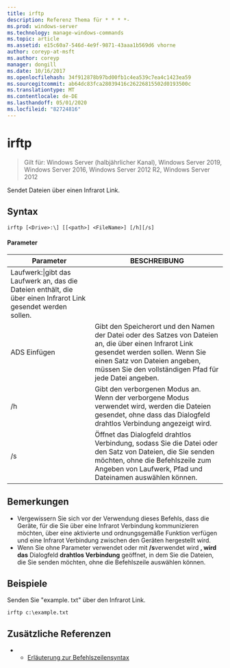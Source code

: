 ```yaml
---
title: irftp
description: Referenz Thema für * * * *-
ms.prod: windows-server
ms.technology: manage-windows-commands
ms.topic: article
ms.assetid: e15c60a7-546d-4e9f-9871-43aaa1b569d6 vhorne
author: coreyp-at-msft
ms.author: coreyp
manager: dongill
ms.date: 10/16/2017
ms.openlocfilehash: 34f912878b97bd00fb1c4ea539c7ea4c1423ea59
ms.sourcegitcommit: ab64dc83fca28039416c26226815502d0193500c
ms.translationtype: MT
ms.contentlocale: de-DE
ms.lasthandoff: 05/01/2020
ms.locfileid: "82724816"
---
```

# <a name="irftp"></a>irftp

> Gilt für: Windows Server (halbjährlicher Kanal), Windows Server 2019, Windows Server 2016, Windows Server 2012 R2, Windows Server 2012

Sendet Dateien über einen Infrarot Link.    
## <a name="syntax"></a>Syntax  
```  
irftp [<Drive>:\] [[<path>] <FileName>] [/h][/s]  
```  

#### <a name="parameters"></a>Parameter  
|Parameter|BESCHREIBUNG|  
|-------|--------|  
|Laufwerk:\|gibt das Laufwerk an, das die Dateien enthält, die über einen Infrarot Link gesendet werden sollen.|  
|ADS Einfügen|Gibt den Speicherort und den Namen der Datei oder des Satzes von Dateien an, die über einen Infrarot Link gesendet werden sollen. Wenn Sie einen Satz von Dateien angeben, müssen Sie den vollständigen Pfad für jede Datei angeben.|  
|/h|Gibt den verborgenen Modus an. Wenn der verborgene Modus verwendet wird, werden die Dateien gesendet, ohne dass das Dialogfeld drahtlos Verbindung angezeigt wird.|  
|/s|Öffnet das Dialogfeld drahtlos Verbindung, sodass Sie die Datei oder den Satz von Dateien, die Sie senden möchten, ohne die Befehlszeile zum Angeben von Laufwerk, Pfad und Dateinamen auswählen können.|  

## <a name="remarks"></a>Bemerkungen  
-   Vergewissern Sie sich vor der Verwendung dieses Befehls, dass die Geräte, für die Sie über eine Infrarot Verbindung kommunizieren möchten, über eine aktivierte und ordnungsgemäße Funktion verfügen und eine Infrarot Verbindung zwischen den Geräten hergestellt wird.  
-   Wenn Sie ohne Parameter verwendet oder mit **/s**verwendet wird **, wird das** Dialogfeld **drahtlos Verbindung** geöffnet, in dem Sie die Dateien, die Sie senden möchten, ohne die Befehlszeile auswählen können.  

## <a name="examples"></a>Beispiele  
Senden Sie "example. txt" über den Infrarot Link.  
```  
irftp c:\example.txt  
```  

## <a name="additional-references"></a>Zusätzliche Referenzen  
-   - [Erläuterung zur Befehlszeilensyntax](command-line-syntax-key.md)  
